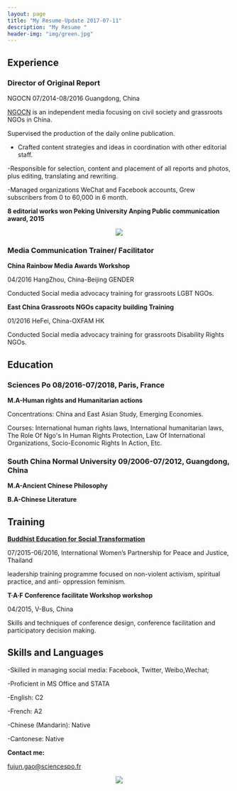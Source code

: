```yaml
---
layout: page
title: "My Resume-Update 2017-07-11"
description: "My Resume "
header-img: "img/green.jpg"
---
```



## Experience

### Director of Original Report

NGOCN 07/2014-08/2016 Guangdong, China

[NGOCN](www.ngocn.net) is an independent media focusing on civil society and grassroots NGOs in China.

Supervised the production of the daily online publication.
*  Crafted content strategies and ideas in coordination with other editorial staff.

-Responsible for selection, content and placement of all reports and photos, plus editing, translating and rewriting.

-Managed organizations WeChat and Facebook accounts, Grew subscribers from 0 to 60,000 in 6 month.

**8 editorial works won Peking University Anping Public communication award, 2015**

<center>
    <p><img src="http://photocdn.sohu.com/20151109/Img425702875.jpg" align="center"></p>
</center>


### Media Communication Trainer/ Facilitator 

**China Rainbow Media Awards Workshop** 

04/2016 HangZhou, China-Beijing GENDER 

Conducted Social media advocacy training for grassroots LGBT NGOs.

**East China Grassroots NGOs capacity building Training**

01/2016 HeFei, China-OXFAM HK 

Conducted Social media advocacy training for grassroots Disability Rights NGOs.

## Education ##

### Sciences Po 08/2016-07/2018, Paris, France ### 

**M.A-Human rights and Humanitarian actions**

Concentrations: China and East Asian Study, Emerging Economies.

Courses: International human rights laws, International humanitarian laws, The Role Of Ngo's In Human Rights Protection, Law Of International Organizations, Socio-Economic Rights In Action, Etc.

### South China Normal University 09/2006-07/2012, Guangdong, China ###

**M.A-Ancient Chinese Philosophy** 

**B.A-Chinese Literature**

## Training ##

**[Buddhist Education for Social Transformation](http://womenforpeaceandjustice.org/courses-we-offer/best/)**

07/2015-06/2016, International Women’s Partnership for Peace and Justice, Thailand 

leadership training programme focused on non-violent activism, spiritual practice, and anti- oppression feminism.

**T·A·F Conference facilitate Workshop workshop**

04/2015, V-Bus, China

Skills and techniques of conference design, conference facilitation and participatory decision making.

## Skills and Languages ##

-Skilled in managing social media: Facebook, Twitter, Weibo,Wechat; 

-Proficient in MS Office and STATA

-English: C2

-French: A2

-Chinese (Mandarin): Native 

-Cantonese: Native

**Contact me:**

[fujun.gao@sciencespo.fr](mailto:fujun.gao@sciencespo.fr)




<center>
    <p><img src="https://img3.doubanio.com/view/photo/large/public/p2453384035.jpg" align="center"></p>
</center>



